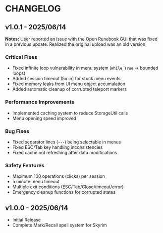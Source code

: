 # CHANGELOG

## v1.0.1 - 2025/06/14

**Notes:** User reported an issue with the Open Runebook GUI that was fixed in a previous update. Realized the original upload was an old version.

### Critical Fixes
- Fixed infinite loop vulnerability in menu system (`While True` → bounded loops)
- Added session timeout (5min) for stuck menu events
- Fixed memory leaks from UI menu object accumulation
- Added automatic cleanup of corrupted teleport markers

### Performance Improvements
- Implemented caching system to reduce StorageUtil calls
- Menu opening speed improved

### Bug Fixes
- Fixed separator lines (`---`) being selectable in menus
- Fixed ESC/Tab key handling inconsistencies
- Fixed cache not refreshing after data modifications

### Safety Features
- Maximum 100 operations (clicks) per session
- 5 minute menu timeout
- Multiple exit conditions (ESC/Tab/Close/timeout/error)
- Emergency cleanup functions for corrupted states

## v1.0.0 - 2025/06/14

- Initial Release
- Complete Mark/Recall spell system for Skyrim
